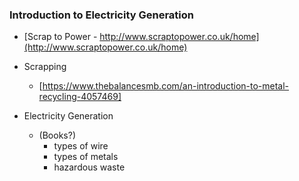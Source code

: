 ### Introduction to Electricity Generation
+ [Scrap to Power - http://www.scraptopower.co.uk/home](http://www.scraptopower.co.uk/home)

+ Scrapping
  - [https://www.thebalancesmb.com/an-introduction-to-metal-recycling-4057469]

+ Electricity Generation
  + (Books?)
    - types of wire
    - types of metals
    - hazardous waste

